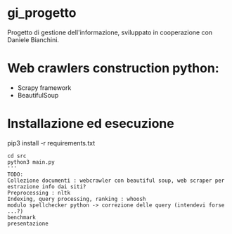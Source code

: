 # gi_progetto
Progetto di gestione dell'informazione, sviluppato in cooperazione con Daniele Bianchini.

# Web crawlers construction python:
- Scrapy framework 
- BeautifulSoup

# Installazione ed esecuzione
pip3 install -r requirements.txt

```
cd src
python3 main.py
'''
TODO:
Collezione documenti : webcrawler con beautiful soup, web scraper per estrazione info dai siti?
Preprocessing : nltk 
Indexing, query processing, ranking : whoosh
modulo spellchecker python -> correzione delle query (intendevi forse ...?)
benchmark 
presentazione
